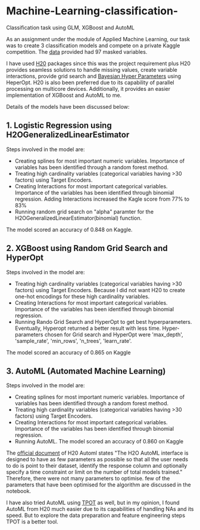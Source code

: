 # Machine-Learning-classification-
Classification task using GLM, XGBoost and AutoML


As an assignment under the module of Applied Machine Learning, our task was to create 3 classification models and compete on a private Kaggle competition. The [data](https://www.kaggle.com/c/aml2020/data) provided had 97 masked variables.

I have used [H20](https://www.h2o.ai/) packages since this was the project requirement plus H20 provides seamless solutions to handle missing values, create variable interactions, provide grid search and [Bayesian Hyper Parameters](https://towardsdatascience.com/a-conceptual-explanation-of-Bayesian-model-based-hyperparameter-optimization-for-machine-learning-b8172278050f) using HeperOpt. H20 is also been preferred due to its capability of parallel processing on multicore devices. Additionally, it provides an easier implementation of XGBoost and AutoML to me.


Details of the models have been discussed below:

## 1. Logistic Regression using H2OGeneralizedLinearEstimator
Steps involved in the model are:
* Creating splines for most important numeric variables. Importance of variables has been identified through a random forest method.
* Treating high cardinality variables (categorical variables having >30 factors) using Target Encoders.
* Creating Interactions for most important categorical variables. Importance of the variables has been identified through binomial regression. Adding Interactions increased the Kagle score from 77% to 83%
* Running random grid search on "alpha" paramter for the H2OGeneralizedLinearEstimator(binomial) function.

The model scored an accuracy of 0.848 on Kaggle.

## 2. XGBoost using Random Grid Search and HyperOpt
Steps involved in the model are:
* Treating high cardinality variables (categorical variables having >30 factors) using Target Encoders. Because I did not want H20 to create one-hot encodings for these high cardinality variables.
* Creating Interactions for most important categorical variables. Importance of the variables has been identified through binomial regression.
* Running Rando Grid Search and HyperOpt to get best hyperparameters. Eventually, Hyperopt returned a better result with less time. Hyper-parameters chosen for Grid search and HyperOpt were 'max_depth', 'sample_rate', 'min_rows', 'n_trees', 'learn_rate'.

The model scored an accuracy of 0.865 on Kaggle

## 3. AutoML (Automated Machine Learning)
Steps involved in the model are:
* Creating splines for most important numeric variables. Importance of variables has been identified through a random forest method.
* Treating high cardinality variables (categorical variables having >30 factors) using Target Encoders.
* Creating Interactions for most important categorical variables. Importance of the variables has been identified through binomial regression.
* Running AutoML.
The model scored an accuracy of 0.860 on Kaggle

The [official document](https://docs.h2o.ai/h2o/latest-stable/h2o-docs/automl.html) of H20 Automl states "The H2O AutoML interface is designed to have as few parameters as possible so that all the user needs to do is point to their dataset, identify the response column and optionally specify a time constraint or limit on the number of total models trained." Therefore, there were not many parameters to optimise. few of the parameters that have been optimised for the algorithm are discussed in the notebook.

I have also tried AutoML using [TPOT](https://github.com/EpistasisLab/tpot) as well, but in my opinion, I found AutoML from H20 much easier due to its capabilities of handling NAs and its speed. But to explore the data preparation and feature engineering steps TPOT is a better tool.
